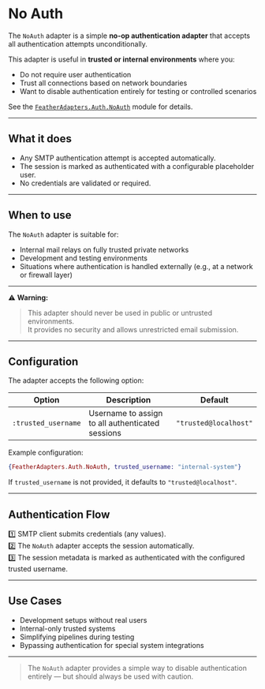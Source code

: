 # No Auth

The `NoAuth` adapter is a simple **no-op authentication adapter** that accepts all authentication attempts unconditionally.

This adapter is useful in **trusted or internal environments** where you:

- Do not require user authentication
- Trust all connections based on network boundaries
- Want to disable authentication entirely for testing or controlled scenarios

See the [`FeatherAdapters.Auth.NoAuth`](`FeatherAdapters.Auth.NoAuth`) module for details.

---

## What it does

- Any SMTP authentication attempt is accepted automatically.
- The session is marked as authenticated with a configurable placeholder user.
- No credentials are validated or required.

---

## When to use

The `NoAuth` adapter is suitable for:

- Internal mail relays on fully trusted private networks
- Development and testing environments
- Situations where authentication is handled externally (e.g., at a network or firewall layer)

---

⚠ **Warning:**

> This adapter should never be used in public or untrusted environments.  
> It provides no security and allows unrestricted email submission.

---

## Configuration

The adapter accepts the following option:

| Option | Description | Default |
|--------|-------------|---------|
| `:trusted_username` | Username to assign to all authenticated sessions | `"trusted@localhost"` |

Example configuration:

```elixir
{FeatherAdapters.Auth.NoAuth, trusted_username: "internal-system"}
```

If `trusted_username` is not provided, it defaults to `"trusted@localhost"`.

---

## Authentication Flow

1️⃣ SMTP client submits credentials (any values).  
2️⃣ The `NoAuth` adapter accepts the session automatically.  
3️⃣ The session metadata is marked as authenticated with the configured trusted username.

---

## Use Cases

- Development setups without real users
- Internal-only trusted systems
- Simplifying pipelines during testing
- Bypassing authentication for special system integrations

---

> The `NoAuth` adapter provides a simple way to disable authentication entirely — but should always be used with caution.

